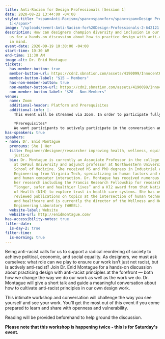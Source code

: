 ```yaml
---
title: Anti-Racism for Design Professionals [Session 1]
date: 2020-08-22 13:44:00 -04:00
styled-title: "<span>Anti-Racism</span><span>for</span><span>Design Professionals</span><span>[Session
  1]</span>"
image: "/uploads/event-Anti-Racism-for%20Design-Professionals-2-642121.png"
description: How can designers champion diversity and inclusion in our work? Join
  us for a hands-on discussion about how to practice design with anti-racist principles
  in mind.
event-date: 2020-09-19 10:30:00 -04:00
start-time: 10:30 AM
end-time: 11:30 AM
image-alt: Dr. Enid Montague
tickets:
  has-member-button: true
  member-button-url: https://cdn2.sbnation.com/assets/4190099/InnocentOddballBeaver.gif
  member-button-label: "$15 — Members"
  has-non-member-button: true
  non-member-button-url: https://cdn2.sbnation.com/assets/4190099/InnocentOddballBeaver.gif
  non-member-button-label: "$20 — Non-Members"
venue:
  name: Zoom
  additional-header: Platform and Prerequisites
  additional-info: |-
    This event will be streamed via Zoom. In order to participate fully, attendees should plan to join on the Zoom app via their computer, tablet, or mobile device with enough bandwidth to support viewing video. In order to ensure only those who have registered for the event are able to attend — and to create space for intimate conversations — only those whose display name fully matches the name on our registration list will be admitted from the waiting room. You can find more about joining our virtual events, including how to connect, directions to troubleshoot, and information about our refund policy in our [FAQ](/faqs/).

    *Prerequisites*
    We want participants to actively participate in the conversation and come in wanting to think, reflect, and share. Please be sure to read the above pre-reading. While not required, we strongly encourage participants to attend with their video “on” in order to create a more intimate space for conversation.
has-speakers: true
speakers:
- name: Dr. Enid Montague
  pronouns: She | Her
  title: Engineer/designer/researcher improving health, wellness, equity and social
    justice
  bio: Dr. Montague is currently an Associate Professor in the college of computing
    at DePaul University and adjunct professor at Northwestern University’s Feinberg
    School of Medicine. She received MS and PhD degrees in Industrial and Systems
    Engineering from Virginia Tech, specializing in human factors and ergonomics engineering
    and human computer interaction. Dr. Montague has received numerous awards for
    her research including the Francis Research Fellowship for research that emphasizes
    “longer, safer and healthier lives” and a Kl2 award from that National Institutes
    of Health (NIH) to explore trust in health care systems. She has over 100 peer
    reviewed publications on topics at the intersection of human technology interaction
    and healthcare and is currently the director of the Wellness and Health Enhancement
    Engineering Laboratory (WHEEL).
  website-label: Website
  website-url: http://enidmontague.com/
has-accessibility-notes: true
filter-date:
  is-day-2: true
filter-time:
  is-morning: true
---
```


Being anti-racist calls for us to support a radical reordering of society to achieve political, economic, and social equality. As designers, we must ask ourselves: what role can we play to ensure our work isn’t just not racist, but is actively anti-racist? Join Dr. Enid Montague for a hands-on discussion about practicing design with anti-racist principles at the forefront — both how we change the way we do our work as well as the work we do. Dr. Montague will give a short talk and guide a meaningful conversation about how to cultivate anti-racist principles in our own design work. 

This intimate workshop and conversation will challenge the way you see yourself and see your work. You’ll get the most out of this event if you come prepared to learn and share with openness and vulnerability.

Reading will be provided beforehand to help ground the discussion.

**Please note that this workshop is happening twice - this is for Saturday's event.**